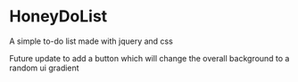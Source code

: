 # HoneyDoList
A simple to-do list made with jquery and css


Future update to add a button which will change the overall background to a random ui gradient
